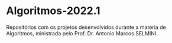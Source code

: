 # Algoritmos-2022.1
Repositórios com os projetos desenvolvidos durante a matéria de Algoritmos, ministrada pelo Prof. Dr. Antonio Marcos SELMINI.
